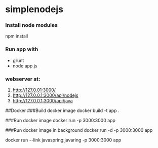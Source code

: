 # simplenodejs

### Install node modules
npm install
### Run app with
* grunt
* node app.js

### webserver at:
1. http://127.0.01:3000/
2. http://127.0.0.1:3000/api/nodejs
3. http://127.0.0.1:3000/api/java


##Docker
###Build docker image
docker build -t app .

###Run docker image
docker run -p 3000:3000 app

###Run docker image in background
docker run -d -p 3000:3000 app

docker run --link javaspring:javaring -p 3000:3000 app
